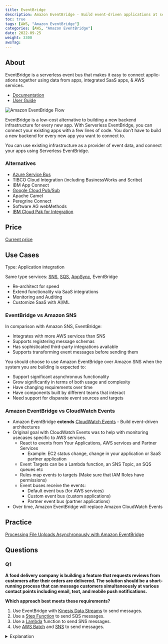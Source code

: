 ```yaml
---
title: EventBridge
description: Amazon EventBridge - Build event-driven applications at scale across AWS, existing systems, or SaaS apps
toc: true
tags: [AWS, "Amazon EventBridge"]
categories: [AWS, "Amazon EventBridge"]
date: 2022-09-25
weight: 3300
awsTag: 
---
```


## About

EventB­ridge is a serverless event bus that makes it easy to connect applic­ations together using data from apps, integrated SaaS apps, & AWS services.

- [Documentation](https://aws.amazon.com/eventbridge/)
- [User Guide](https://docs.aws.amazon.com/eventbridge/?id=docs_gateway)

![Amazon EventBridge Flow](https://d1.awsstatic.com/product-marketing/Product-Page-Diagram_Amazon-EventBridge%402x.90618a37067770ba7994eb9c4eac38f4a5fecc7c.png)

EventB­ridge is a low-cost alternative to building a new backend infrastructure for every new app. With Serverless EventB­ridge, you can connect your existing apps with a few lines of code. You don’t have to build a new backend for every new app you want to connect to. 

You can use existing infrastructure as a provider of event data, and connect your apps using Serverless EventB­ridge.

### Alternatives

- [Azure Service Bus](https://learn.microsoft.com/en-us/azure/service-bus-messaging/service-bus-messaging-overview)
- TIBCO Cloud Integration (including BusinessWorks and Scribe)
- IBM App Connect
- [Google Cloud Pub/Sub](https://cloud.google.com/pubsub)
- Apache Camel
- Peregrine Connect
- Software AG webMethods
- [IBM Cloud Pak for Integration](https://www.ibm.com/cloud/cloud-pak-for-integration)

## Price

[Current price](https://aws.amazon.com/ru/eventbridge/pricing/)

## Use Cases

Type: Applic­ation integr­ation

Same type services: [SNS](../sns), [SQS](../sqs), [AppSync](https://aws.amazon.com/appsync/), EventBridge

- Re-architect for speed
- Extend functionality via SaaS integrations
- Monitoring and Auditing
- Customize SaaS with AI/ML

### EventBridge vs Amazon SNS

In comparison with Amazon SNS, EventBridge:

* Integrates with more AWS services than SNS
* Supports registering message schemas
* Has sophisticated third-party integrations available
* Supports transforming event messages before sending them

You should choose to use Amazon EventBridge over Amazon SNS when the system you are building is expected to:

* Support significant asynchronous functionality
* Grow significantly in terms of both usage and complexity
* Have changing requirements over time
* Have components built by different teams that interact
* Need support for disparate event sources and targets

### Amazon EventBridge vs CloudWatch Events

- Amazon EventBridge **extends** [CloudWatch Events](../cloudwatch) - Build event-driven architectures
- Original goal with CloudWatch Events was to help with monitoring usecases specific to AWS services.
  - React to events from Your Applications, AWS services and Partner Services
    - Example: EC2 status change, change in your application or SaaS partner application 
  - Event Targets can be a Lambda function, an SNS Topic, an SQS queues etc
  - Rules map events to targets (Make sure that IAM Roles have permissions)
  - Event buses receive the events:
    - Default event bus (for AWS services)
    - Custom event bus (custom applications)
    - Partner event bus (partner applications)
- Over time, Amazon EventBridge will replace Amazon CloudWatch Events


## Practice

[Processing File Uploads Asynchronously with Amazon EventBridge](processing-file-uploads-asyncronously-with-amazon-eventbridge)

## Questions

### Q1

**A food delivery company is building a feature that requests reviews from customers after their orders are delivered. The solution should be a short-running process that can message customers simultaneously at various contact points including email, text, and mobile push notifications.**

**Which approach best meets these requirements?**

1. Use EventBridge with [Kinesis Data Streams](../kinesis) to send messages. 
2. Use a [Step Function](../step-functions) to send SQS messages.
3. Use a [Lambda](../lambda) function to send SNS messages.
4. Use [AWS Batch](https://aws.amazon.com/batch/) and [SNS](../sns) to send messages.

<details>
<summary>Explanation</summary>
<div>

[https://docs.aws.amazon.com/sns/latest/dg/welcome.html](https://docs.aws.amazon.com/sns/latest/dg/welcome.html)

<mark style="color:white">3</mark> 
</div>
</details>
